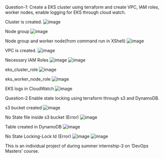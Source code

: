 Question-1:
Create a EKS cluster using terraform and create VPC, IAM roles, worker nodes, enable logging for EKS through cloud watch.

Cluster is created.
![image](https://github.com/user-attachments/assets/d216e3bb-d1f1-47f0-8cf1-37daaace3a23)

Node group
![image](https://github.com/user-attachments/assets/4abf8a84-29ff-47a6-83ba-4e1b1221f8e6)

Node group and worker node(from command run in XShell)
![image](https://github.com/user-attachments/assets/6551e180-65a4-4faf-aa3b-fbedb1943d91)

VPC is created.
![image](https://github.com/user-attachments/assets/6a94b287-2794-4ab9-8667-56f009c901e7)

Necessary IAM Roles
![image](https://github.com/user-attachments/assets/b7408966-69de-4783-bbf9-2a67b81c52ed)
![image](https://github.com/user-attachments/assets/12ea622d-1f24-4ec7-b345-d23ff688d2ac)

eks_cluster_role
![image](https://github.com/user-attachments/assets/0286afe5-e4d5-458d-b5fc-88657ad2584e)

eks_worker_node_role
![image](https://github.com/user-attachments/assets/f0e6ff1f-6b35-446e-adf5-ff42a03eacd0)

EKS logs in CloudWatch
![image](https://github.com/user-attachments/assets/c7e59000-7293-48f0-ad4f-cda2eac5a40c)


Question-2
Enable state locking using terraform through s3 and DynamoDB.

s3 bucket created
![image](https://github.com/user-attachments/assets/02592486-2898-4b70-ab20-3ba1a232f813)

No State file inside s3 bucket (Error)
![image](https://github.com/user-attachments/assets/f3d51ad8-fc44-441f-8cbf-a5cc3cd1894c)

Table created in DynamoDB
![image](https://github.com/user-attachments/assets/dc1cd894-8c30-4997-b1dd-b1a81bfd23ca)

No State Locking-Lock Id (Error)
![image](https://github.com/user-attachments/assets/bed71c5c-7f4f-4a85-9c05-8dd6d031fb67)
![image](https://github.com/user-attachments/assets/46217bdc-f910-4b23-b634-b5b4bfcfdfa6)


This is an individual project of during summer internship-3 on ‘DevOps Masters’ course.
